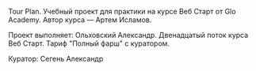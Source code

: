 Tour Plan.
Учебный проект для практики на курсе Веб Старт от Glo Academy. Автор курса — Артем Исламов.

Проект выполняет:
Ольховский Александр. Двенадцатый поток курса Веб Старт. Тариф "Полный фарш" с куратором.

Куратор:
Сегень Александр
